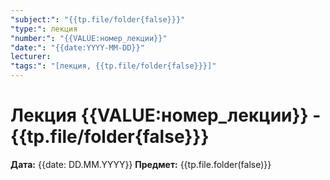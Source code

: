 ```yaml
---
"subject:": "{{tp.file/folder{false}}}"
"type:": лекция
"number:": "{{VALUE:номер_лекции}}"
"date:": "{{date:YYYY-MM-DD}}"
lecturer:
"tags:": "[лекция, {{tp.file/folder{false}}}]"
---
```

# Лекция {{VALUE:номер_лекции}} - {{tp.file/folder{false}}}

**Дата:** {{date: DD.MM.YYYY}}
**Предмет:** {{tp.file.folder(false)}}
